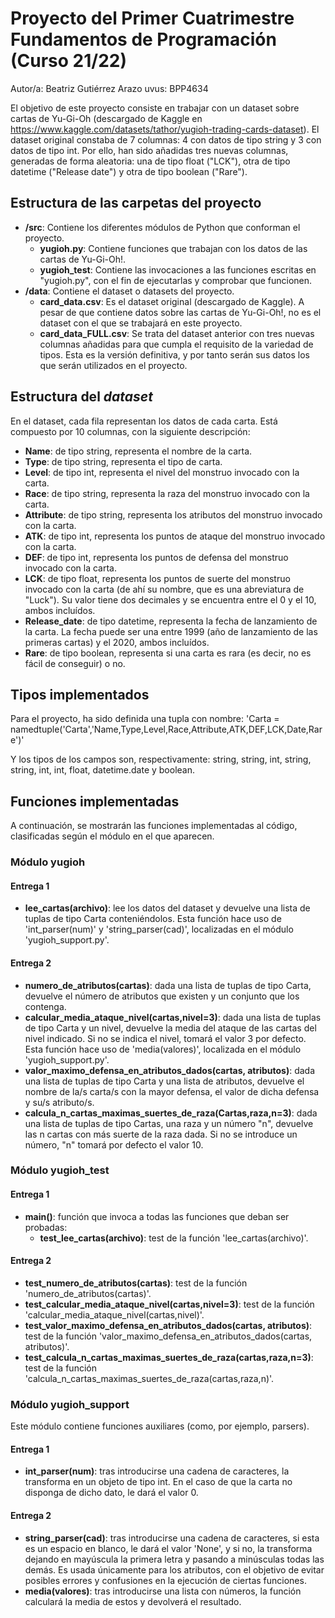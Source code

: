 # Proyecto del Primer Cuatrimestre Fundamentos de Programación (Curso 21/22)
Autor/a: Beatriz Gutiérrez Arazo   uvus: BPP4634

El objetivo de este proyecto consiste en trabajar con un dataset sobre cartas de Yu-Gi-Oh (descargado de Kaggle en https://www.kaggle.com/datasets/tathor/yugioh-trading-cards-dataset). El dataset original constaba de 7 columnas: 4 con datos de tipo string y 3 con datos de tipo int. Por ello, han sido añadidas tres nuevas columnas, generadas de forma aleatoria: una de tipo float ("LCK"), otra de tipo datetime ("Release date") y otra de tipo boolean ("Rare").

## Estructura de las carpetas del proyecto

* **/src**: Contiene los diferentes módulos de Python que conforman el proyecto.
  * **yugioh.py**: Contiene funciones que trabajan con los datos de las cartas de Yu-Gi-Oh!.
  * **yugioh_test**: Contiene las invocaciones a las funciones escritas en "yugioh.py", con el fin de ejecutarlas y comprobar que funcionen.
* **/data**: Contiene el dataset o datasets del proyecto.
  * **card_data.csv**: Es el dataset original (descargado de Kaggle). A pesar de que contiene datos sobre las cartas de Yu-Gi-Oh!, no es el dataset con el que se trabajará en este proyecto.
  * **card_data_FULL.csv**: Se trata del dataset anterior con tres nuevas columnas añadidas para que cumpla el requisito de la variedad de tipos. Esta es la versión definitiva, y por tanto serán sus datos los que serán utilizados en el proyecto.
  
## Estructura del *dataset*

En el dataset, cada fila representan los datos de cada carta. Está compuesto por 10 columnas, con la siguiente descripción:

* **Name**: de tipo string, representa el nombre de la carta.
* **Type**: de tipo string, representa el tipo de carta.
* **Level**: de tipo int, representa el nivel del monstruo invocado con la carta.
* **Race**: de tipo string, representa la raza del monstruo invocado con la carta.
* **Attribute**: de tipo string, representa los atributos del monstruo invocado con la carta.
* **ATK**: de tipo int, representa los puntos de ataque del monstruo invocado con la carta.
* **DEF**: de tipo int, representa los puntos de defensa del monstruo invocado con la carta.
* **LCK**: de tipo float, representa los puntos de suerte del monstruo invocado con la carta (de ahí su nombre, que es una abreviatura de "Luck"). Su valor tiene dos decimales y se encuentra entre el 0 y el 10, ambos incluídos.
* **Release_date**: de tipo datetime, representa la fecha de lanzamiento de la carta. La fecha puede ser una entre 1999 (año de lanzamiento de las primeras cartas) y el 2020, ambos incluídos.
* **Rare**: de tipo boolean, representa si una carta es rara (es decir, no es fácil de conseguir) o no.

## Tipos implementados

Para el proyecto, ha sido definida una tupla con nombre:
'Carta = namedtuple('Carta','Name,Type,Level,Race,Attribute,ATK,DEF,LCK,Date,Rare')'

Y los tipos de los campos son, respectivamente: string, string, int, string, string, int, int, float, datetime.date y boolean.

## Funciones implementadas

A continuación, se mostrarán las funciones implementadas al código, clasificadas según el módulo en el que aparecen.

### Módulo yugioh

#### Entrega 1
* **lee_cartas(archivo)**: lee los datos del dataset y devuelve una lista de tuplas de tipo Carta conteniéndolos. Esta función hace uso de 'int_parser(num)' y 'string_parser(cad)', localizadas en el módulo 'yugioh_support.py'.
#### Entrega 2
* **numero_de_atributos(cartas)**: dada una lista de tuplas de tipo Carta, devuelve el número de atributos que existen y un conjunto que los contenga.
* **calcular_media_ataque_nivel(cartas,nivel=3)**: dada una lista de tuplas de tipo Carta y un nivel, devuelve la media del ataque de las cartas del nivel indicado. Si no se indica el nivel, tomará el valor 3 por defecto. Esta función hace uso de 'media(valores)', localizada en el módulo 'yugioh_support.py'.
* **valor_maximo_defensa_en_atributos_dados(cartas, atributos)**: dada una lista de tuplas de tipo Carta y una lista de atributos, devuelve el nombre de la/s carta/s con la mayor defensa, el valor de dicha defensa y su/s atributo/s.
* **calcula_n_cartas_maximas_suertes_de_raza(Cartas,raza,n=3)**: dada una lista de tuplas de tipo Cartas, una raza y un número "n", devuelve las n cartas con más suerte de la raza dada. Si no se introduce un número, "n" tomará por defecto el valor 10.

### Módulo yugioh_test

#### Entrega 1
* **main()**: función que invoca a todas las funciones que deban ser probadas:
  * **test_lee_cartas(archivo)**: test de la función 'lee_cartas(archivo)'.
#### Entrega 2
  * **test_numero_de_atributos(cartas)**: test de la función 'numero_de_atributos(cartas)'.
  * **test_calcular_media_ataque_nivel(cartas,nivel=3)**: test de la función 'calcular_media_ataque_nivel(cartas,nivel)'.
  * **test_valor_maximo_defensa_en_atributos_dados(cartas, atributos)**: test de la función 'valor_maximo_defensa_en_atributos_dados(cartas, atributos)'.
  * **test_calcula_n_cartas_maximas_suertes_de_raza(cartas,raza,n=3)**: test de la función 'calcula_n_cartas_maximas_suertes_de_raza(cartas,raza,n)'.

### Módulo yugioh_support

Este módulo contiene funciones auxiliares (como, por ejemplo, parsers).
#### Entrega 1
* **int_parser(num)**: tras introducirse una cadena de caracteres, la transforma en un objeto de tipo int. En el caso de que la carta no disponga de dicho dato, le dará el valor 0.
#### Entrega 2
* **string_parser(cad)**: tras introducirse una cadena de caracteres, si esta es un espacio en blanco, le dará el valor 'None', y si no, la transforma dejando en mayúscula la primera letra y pasando a minúsculas todas las demás. Es usada únicamente para los atributos, con el objetivo de evitar posibles errores y confusiones en la ejecución de ciertas funciones.
* **media(valores)**: tras introducirse una lista con números, la función calculará la media de estos y devolverá el resultado.